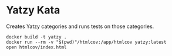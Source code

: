 # Yatzy Kata

Creates Yatzy categories and runs tests on those categories.


```shell
docker build -t yatzy .
docker run --rm -v "$(pwd)"/htmlcov:/app/htmlcov yatzy:latest
open htmlcov/index.html
```